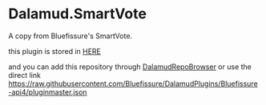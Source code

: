 # Dalamud.SmartVote

A copy from Bluefissure's SmartVote.

this plugin is stored in [HERE](https://github.com/Bluefissure/DalamudPlugins/tree/Bluefissure-api4)

and you can add this repository through [DalamudRepoBrowser](https://github.com/UnknownX7/DalamudRepoBrowser) or use the direct link https://raw.githubusercontent.com/Bluefissure/DalamudPlugins/Bluefissure-api4/pluginmaster.json
